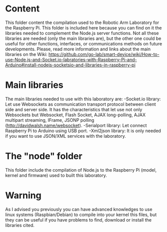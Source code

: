 Content
=======
This folder content the compilation used to the Robotic Arm Laboratory for the Raspberry Pi.
This folder is included here because you can find on it the libraries needed to complement the Node.js server functions.
Not all these libraries are needed (only the main libraries are), but the other one could be useful for other functions, interfaces, or communications methods on future developments.
Please, read more information and links about the main libraries on the Wiki: https://github.com/go-lab/smart-device/wiki/How-to-use-Node.js-and-Socket.io-labratories-with-Raspberry-Pi-and-Arduino#install-nodejs-socketsio-and-libraries-in-raspberry-pi

Main libraries
==============
The main libraries needed to use with this laboratory are:
-Socket.io library: Let use Websockets as communication transport protocol between client side and server side. It has the characteristics that let use not only Websockets but
Websocket, Flash Socket, AJAX long-polling, AJAX multipart streaming, IFrame, JSONP polling (http://davidwalsh.name/websocket).
-Serialport library: Let connect Raspberry Pi to Arduino using USB port.
-Xml2json library: It is only needed if you want to use JSON/XML services with the laboratory.

The "node" folder
=================
This folder include the compilation of Node.js to the Raspberry Pi (model, kernel and firmware) used to built this laboratory.

Warning
=======
As I advised you previously you can have advanced knowledges to use linux systems (Raspbian/Debian) to compile into your kernel this files, but they can be useful if you have problems to find, download or install the libraries cited.
